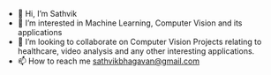 - 👋 Hi, I’m Sathvik
- 👀 I’m interested in Machine Learning, Computer Vision and its applications
- 💞️ I’m looking to collaborate on Computer Vision Projects relating to healthcare, video analysis and any other interesting applications.
- 📫 How to reach me sathvikbhagavan@gmail.com

<!---
sathvikbhagavan/sathvikbhagavan is a ✨ special ✨ repository because its `README.md` (this file) appears on your GitHub profile.
You can click the Preview link to take a look at your changes.
--->
